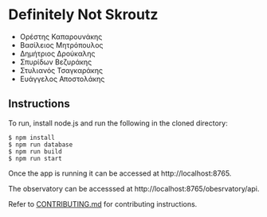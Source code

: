 # Definitely Not Skroutz

* Ορέστης Καπαρουνάκης
* Βασίλειος Μητρόπουλος
* Δημήτριος Δρούκαλης
* Σπυρίδων Βεζυράκης
* Στυλιανός Τσαγκαράκης
* Ευάγγελος Αποστολάκης


## Instructions

To run, install node.js and run the following in the cloned directory:

```
$ npm install
$ npm run database
$ npm run build
$ npm run start
```

Once the app is running it can be accessed at http://localhost:8765.

The observatory can be accesssed at http://localhost:8765/obesrvatory/api.

Refer to [CONTRIBUTING.md](https://github.com/KomaGR/softeng2018-dns/blob/master/CONTRIBUTING.md) for contributing instructions.

